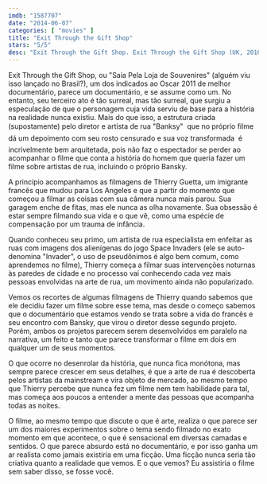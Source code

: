 ```yaml
---
imdb: "1587707"
date: "2014-06-07"
categories: [ "movies" ]
title: "Exit Through the Gift Shop"
stars: "5/5"
desc: "Exit Through the Gift Shop. Exit Through the Gift Shop (UK, 2010). Dirigido por Banksy. Com Banksy, Mr. Brainwash, Debora Guetta, Space Invader, Monsieur André, Zeus, Shepard Fairey, Ron English, Caledonia Curry."
---
```

Exit Through the Gift Shop, ou "Saia Pela Loja de Souvenires" (alguém viu isso lançado no Brasil?), um dos indicados ao Oscar 2011 de melhor documentário, parece um documentário, e se assume como um. No entanto, seu terceiro ato é tão surreal, mas tão surreal, que surgiu a especulação de que o personagem cuja vida serviu de base para a história na realidade nunca existiu. Mais do que isso, a estrutura criada (supostamente) pelo diretor e artista de rua "Banksy"  que no próprio filme dá um depoimento com seu rosto censurado e sua voz transformada  é incrivelmente bem arquitetada, pois não faz o espectador se perder ao acompanhar o filme que conta a história do homem que queria fazer um filme sobre artistas de rua, incluindo o próprio Bansky.

A princípio acompanhamos as filmagens de Thierry Guetta, um imigrante francês que mudou para Los Angeles e que a partir do momento que começou a filmar as coisas com sua câmera nunca mais parou. Sua garagem enche de fitas, mas ele nunca as olha novamente. Sua obsessão é estar sempre filmando sua vida e o que vê, como uma espécie de compensação por um trauma de infância.

Quando conheceu seu primo, um artista de rua especialista em enfeitar as ruas com imagens dos alienígenas do jogo Space Invaders (ele se auto-denomina "Invader", o uso de pseudônimos é algo bem comum, como aprendemos no filme), Thierry começa a filmar suas intervenções noturnas às paredes de cidade e no processo vai conhecendo cada vez mais pessoas envolvidas na arte de rua, um movimento ainda não popularizado.

Vemos os recortes de algumas filmagens de Thierry quando sabemos que ele decidiu fazer um filme sobre esse tema, mas desde o começo sabemos que o documentário que estamos vendo se trata sobre a vida do francês e seu encontro com Bansky, que virou o diretor desse segundo projeto. Porém, ambos os projetos parecem serem desenvolvidos em paralelo na narrativa, um feito e tanto que parece transformar o filme em dois em qualquer um de seus momentos.

O que ocorre no desenrolar da história, que nunca fica monótona, mas sempre parece crescer em seus detalhes, é que a arte de rua é descoberta pelos artistas da mainstream e vira objeto de mercado, ao mesmo tempo que Thierry percebe que nunca fez um filme nem tem habilidade para tal, mas começa aos poucos a entender a mente das pessoas que acompanha todas as noites.

O filme, ao mesmo tempo que discute o que é arte, realiza o que parece ser um dos maiores experimentos sobre o tema sendo filmado no exato momento em que acontece, o que é sensacional em diversas camadas e sentidos. O que parece absurdo está no documentário, e por isso ganha um ar realista como jamais existiria em uma ficção. Uma ficção nunca seria tão criativa quanto a realidade que vemos. E o que vemos? Eu assistiria o filme sem saber disso, se fosse você.
